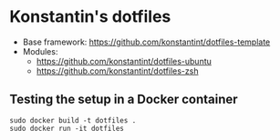 # Konstantin's dotfiles

* Base framework: https://github.com/konstantint/dotfiles-template
* Modules:
  * https://github.com/konstantint/dotfiles-ubuntu
  * https://github.com/konstantint/dotfiles-zsh

## Testing the setup in a Docker container

```
sudo docker build -t dotfiles .
sudo docker run -it dotfiles
```

